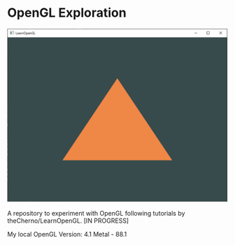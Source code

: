 # OpenGL Exploration

![Current Output Window](https://raw.githubusercontent.com/awhb/opengl-exploration/main/screenshot.png)

A repository to experiment with OpenGL following tutorials by theCherno/LearnOpenGL. [IN PROGRESS]

My local OpenGL Version: 4.1 Metal - 88.1
